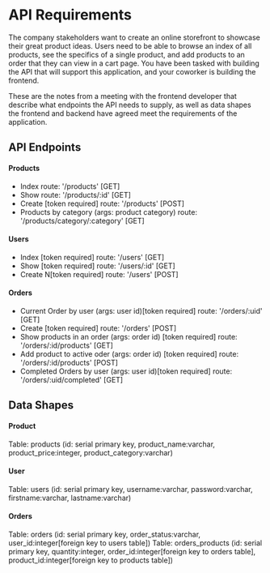 # API Requirements

The company stakeholders want to create an online storefront to showcase their great product ideas. Users need to be able to browse an index of all products, see the specifics of a single product, and add products to an order that they can view in a cart page. You have been tasked with building the API that will support this application, and your coworker is building the frontend.

These are the notes from a meeting with the frontend developer that describe what endpoints the API needs to supply, as well as data shapes the frontend and backend have agreed meet the requirements of the application.

## API Endpoints

#### Products

- Index route: '/products' [GET]
- Show route: '/products/:id' [GET]
- Create [token required] route: '/products' [POST]
- Products by category (args: product category) route: '/products/category/:category' [GET]

#### Users

- Index [token required] route: '/users' [GET]
- Show [token required] route: '/users/:id' [GET]
- Create N[token required] route: '/users' [POST]

#### Orders

- Current Order by user (args: user id)[token required] route: '/orders/:uid' [GET]
- Create [token required] route: '/orders' [POST]
- Show products in an order (args: order id) [token required] route: '/orders/:id/products' [GET]
- Add product to active oder (args: order id) [token required] route: '/orders/:id/products' [POST]
- Completed Orders by user (args: user id)[token required] route: '/orders/:uid/completed' [GET]

## Data Shapes

#### Product

Table: products (id: serial primary key, product_name:varchar, product_price:integer, product_category:varchar)

#### User

Table: users (id: serial primary key, username:varchar, password:varchar, firstname:varchar, lastname:varchar)

#### Orders

Table: orders (id: serial primary key, order_status:varchar, user_id:integer[foreign key to users table])
Table: orders_products (id: serial primary key, quantity:integer, order_id:integer[foreign key to orders table], product_id:integer[foreign key to products table])
